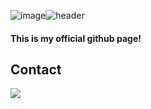 ![image](https://github.com/jyleejay/jyleejay/assets/153345081/311fbb41-01b8-4dfb-ade2-3a434087ac66)![header](https://capsule-render.vercel.app/api?type=transparent&text=Humble%20BUT%20Not%20Stupid&fontSize=50&fontColor=0A74C6)

#### This is my official github page!
## Contact
<div style="display:flex; flex-direction:row;">
    <a href="mailto:jeongyoonlee.jay@gmail.com">
        <img src="https://img.shields.io/badge/
        Gmail-EA4335?style=for-the-badge&logo=Gmail&logoColor=white"> 
    </a>

